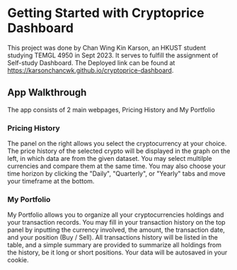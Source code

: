 # Getting Started with Cryptoprice Dashboard

This project was done by Chan Wing Kin Karson, an HKUST student studying TEMGL 4950 in Sept 2023. It serves to fulfill the assignment of Self-study Dashboard. The Deployed link can be found at https://karsonchancwk.github.io/cryptoprice-dashboard.

## App Walkthrough

The app consists of 2 main webpages, Pricing History and My Portfolio

### Pricing History

The panel on the right allows you select the cryptocurrency at your choice. The price history of the selected crypto will be displayed in the graph on the left, in which data are from the given dataset. You may select multilple currencies and compare them at the same time. You may also choose your time horizon by clicking the "Daily", "Quarterly", or "Yearly" tabs and move your timeframe at the bottom.

### My Portfolio

My Portfolio allows you to organize all your cryptocurrencies holdings and your transaction records. You may fill in your transaction history on the top panel by inputting the currency involved, the amount, the transaction date, and your position (Buy / Sell). All transactions history will be listed in the table, and a simple summary are provided to summarize all holdings from the history, be it long or short positions. Your data will be autosaved in your cookie.
